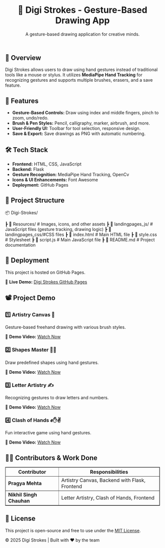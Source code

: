 <!DOCTYPE html>
<html lang="en">
<head>
    <meta charset="UTF-8">
    <meta name="viewport" content="width=device-width, initial-scale=1.0">
    <title>Digi Strokes - Gesture-Based Drawing App</title>

</head>
<body>
    <header>
        <h1>🎨 Digi Strokes - Gesture-Based Drawing App</h1>
        <p>A gesture-based drawing application for creative minds.</p>
    </header>
<section>
        <h2>📌 Overview</h2>
        <p>Digi Strokes allows users to draw using hand gestures instead of traditional tools like a mouse or stylus.
           It utilizes <strong>MediaPipe Hand Tracking</strong> for recognizing gestures and supports multiple brushes,
           erasers, and a save feature.</p>
</section>

<section>
        <h2>🚀 Features</h2>
        <ul>
            <li><strong>Gesture-Based Controls:</strong> Draw using index and middle fingers, pinch to zoom, undo/redo.</li>
            <li><strong>Brush & Pen Styles:</strong> Pencil, calligraphy, marker, airbrush, and more.</li>
            <li><strong>User-Friendly UI:</strong> Toolbar for tool selection, responsive design.</li>
            <li><strong>Save & Export:</strong> Save drawings as PNG with automatic numbering.</li>
        </ul>
</section>
<section>
<h2>🛠️ Tech Stack</h2>
        <ul>
            <li><strong>Frontend:</strong> HTML, CSS, JavaScript</li>
            <li><strong>Backend:</strong> Flask</li>
            <li><strong>Gesture Recognition:</strong> MediaPipe Hand Tracking, OpenCv </li>
            <li><strong>Icons & UI Enhancements:</strong> Font Awesome</li>
            <li><strong>Deployment:</strong> GitHub Pages</li>
        </ul>
</section>
<section>

<h2>📂 Project Structure</h2>
        
📦 Digi-Strokes/

 ┣ 📂 Resources/       # Images, icons, and other assets
 ┣ 📂 landingpages_js/ # JavaScript files (gesture tracking, drawing logic)
 ┣ 📂 landingpages_css/#CSS files
 ┣ 📜 index.html       # Main HTML file
 ┣ 📜 style.css        # Stylesheet
 ┣ 📜 script.js        # Main JavaScript file
 ┣ 📜 README.md        # Project documentation
    
</section>




<section>
        <h2>🚀 Deployment</h2>
        <p>This project is hosted on GitHub Pages.</p>
        <p>🔗 <strong>Live Demo:</strong> <a href="https://code-nico-code.github.io/Digi-Strokes/" target="_blank">Digi Strokes GitHub Pages</a></p>
</section>

<section>

<h2>📽️ Project Demo</h2>
<h3>1️⃣ Artistry Canvas 🎨</h3>
        <p>Gesture-based freehand drawing with various brush styles.</p>
        <p>🎥 <strong>Demo Video:</strong> <a href="https://github.com/Code-Nico-Code/Digi-Strokes/blob/main/videos/Demos/Air-Canvas-Demo.mp4" target="_blank">Watch Now</a></p>

<h3>2️⃣ Shapes Master 🔺🔵</h3>
        <p>Draw predefined shapes using hand gestures.</p>
        <p>🎥 <strong>Demo Video:</strong> <a href="https://github.com/Code-Nico-Code/Digi-Strokes/blob/main/videos/Demos/Shapes-Master-Demo.mp4" target="_blank">Watch Now</a></p>

 <h3>3️⃣ Letter Artistry ✍️</h3>

<p>Recognizing gestures to draw letters and numbers.</p>
        <p>🎥 <strong>Demo Video:</strong> <a href="https://github.com/Code-Nico-Code/Digi-Strokes/blob/main/videos/Demos/Letter-Artistry-Demo.mp4" target="_blank">Watch Now</a></p>


<h3>4️⃣ Clash of Hands ✊✋✌️</h3>
        <p>Fun interactive game using hand gestures.</p>
        <p>🎥 <strong>Demo Video:</strong> <a href="https://github.com/Code-Nico-Code/Digi-Strokes/blob/main/videos/Demos/Shapes-Master-Demo.mp4" target="_blank">Watch Now</a></p>
    </section>
<section>
        <h2>👨‍💻 Contributors & Work Done</h2>
        <table border="1">
            <tr>
                <th>Contributor</th>
                <th>Responsibilities</th>
            </tr>
            <tr>
                <td><strong>Pragya Mehta</strong></td>
                <td>Artistry Canvas, Backend with Flask, Frontend</td>
            </tr>
            <tr>
                <td><strong>Nikhil Singh Chauhan</strong></td>
                <td>Letter Artistry, Clash of Hands, Frontend</td>
            </tr>
            
 </table>
</section>

<section>
        <h2>📜 License</h2>
        <p>This project is open-source and free to use under the <a href="https://github.com/Code-Nico-Code/Digi-Strokes/blob/main/LICENSE" target="_blank">MIT License</a>.</p>
    </section>
    <footer>
<p>© 2025 Digi Strokes | Built with ❤️ by the team</p>
</footer>
</body>
</html>
